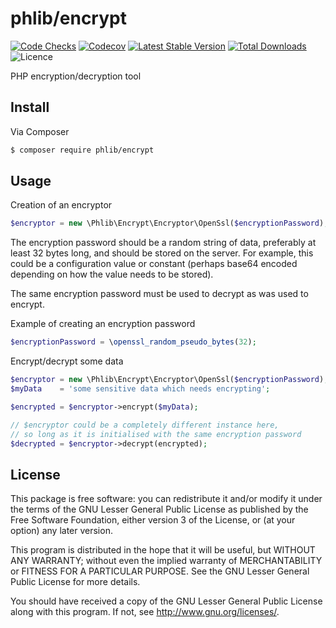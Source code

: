 # phlib/encrypt

[![Code Checks](https://img.shields.io/github/workflow/status/phlib/encrypt/CodeChecks?logo=github)](https://github.com/phlib/encrypt/actions/workflows/code-checks.yml)
[![Codecov](https://img.shields.io/codecov/c/github/phlib/encrypt.svg?logo=codecov)](https://codecov.io/gh/phlib/encrypt)
[![Latest Stable Version](https://img.shields.io/packagist/v/phlib/encrypt.svg?logo=packagist)](https://packagist.org/packages/phlib/encrypt)
[![Total Downloads](https://img.shields.io/packagist/dt/phlib/encrypt.svg?logo=packagist)](https://packagist.org/packages/phlib/encrypt)
![Licence](https://img.shields.io/github/license/phlib/encrypt.svg)

PHP encryption/decryption tool


## Install

Via Composer

``` bash
$ composer require phlib/encrypt
```

## Usage

Creation of an encryptor

``` php
$encryptor = new \Phlib\Encrypt\Encryptor\OpenSsl($encryptionPassword);

```

The encryption password should be a random string of data, preferably at least 32 bytes long, and should be stored on the server.
For example, this could be a  configuration value or constant (perhaps base64 encoded depending on how the value needs to be stored).
 
The same encryption password must be used to decrypt as was used to encrypt.

Example of creating an encryption password

``` php 
$encryptionPassword = \openssl_random_pseudo_bytes(32);

```

Encrypt/decrypt some data

``` php
$encryptor = new \Phlib\Encrypt\Encryptor\OpenSsl($encryptionPassword);
$myData    = 'some sensitive data which needs encrypting';

$encrypted = $encryptor->encrypt($myData);

// $encryptor could be a completely different instance here,
// so long as it is initialised with the same encryption password
$decrypted = $encryptor->decrypt(encrypted);

```

## License

This package is free software: you can redistribute it and/or modify
it under the terms of the GNU Lesser General Public License as published by
the Free Software Foundation, either version 3 of the License, or
(at your option) any later version.

This program is distributed in the hope that it will be useful,
but WITHOUT ANY WARRANTY; without even the implied warranty of
MERCHANTABILITY or FITNESS FOR A PARTICULAR PURPOSE.  See the
GNU Lesser General Public License for more details.

You should have received a copy of the GNU Lesser General Public License
along with this program.  If not, see <http://www.gnu.org/licenses/>.
